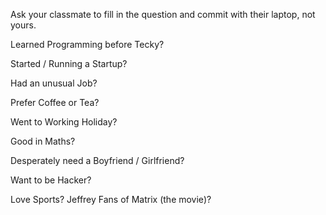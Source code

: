 Ask your classmate to fill in the question and commit with their laptop, not yours.


Learned Programming before Tecky?

Started / Running a Startup?

Had an unusual Job?

Prefer Coffee or Tea?


Went to Working Holiday?

Good in Maths?

Desperately need a Boyfriend / Girlfriend?

Want to be Hacker?

Love Sports?
Jeffrey
Fans of Matrix (the movie)?